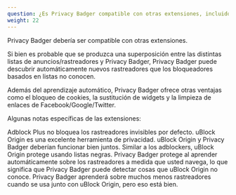 ```yaml
---
question: ¿Es Privacy Badger compatible con otras extensiones, incluidos otros bloqueadores de anuncios?
weight: 22
---
```


Privacy Badger debería ser compatible con otras extensiones.

Si bien es probable que se produzca una superposición entre las distintas listas de anuncios/rastreadores y Privacy Badger, Privacy Badger puede descubrir automáticamente nuevos rastreadores que los bloqueadores basados en listas no conocen.

Además del aprendizaje automático, Privacy Badger ofrece otras ventajas como el bloqueo de cookies, la sustitución de widgets y la limpieza de enlaces de Facebook/Google/Twitter.

Algunas notas específicas de las extensiones:

Adblock Plus no bloquea los rastreadores invisibles por defecto.
uBlock Origin es una excelente herramienta de privacidad. uBlock Origin y Privacy Badger deberían funcionar bien juntos. Similar a los adblockers, uBlock Origin protege usando listas negras. Privacy Badger protege al aprender automáticamente sobre los rastreadores a medida que usted navega, lo que significa que Privacy Badger puede detectar cosas que uBlock Origin no conoce. Privacy Badger aprenderá sobre muchos menos rastreadores cuando se usa junto con uBlock Origin, pero eso está bien.
